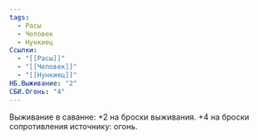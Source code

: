 ```yaml
---
tags:
  - Расы
  - Человек
  - Нункиец
Ссылки:
  - "[[Расы]]"
  - "[[Человек]]"
  - "[[Нункиец]]"
НБ.Выживание: "2"
СБИ.Огонь: "4"
---
```

Выживание в саванне:
+2 на броски выживания. 
+4 на броски сопротивления источнику: огонь.









